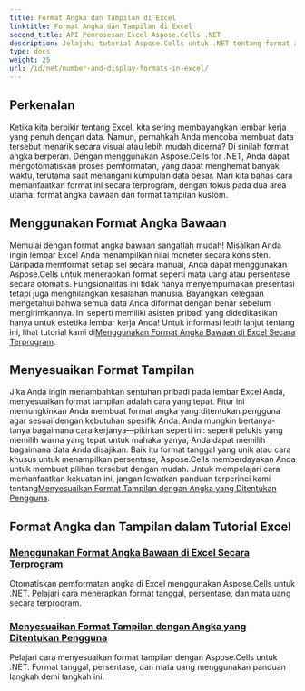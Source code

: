 ```yaml
---
title: Format Angka dan Tampilan di Excel
linktitle: Format Angka dan Tampilan di Excel
second_title: API Pemrosesan Excel Aspose.Cells .NET
description: Jelajahi tutorial Aspose.Cells untuk .NET tentang format angka dan tampilan, termasuk opsi pemformatan bawaan dan khusus untuk otomatisasi Excel.
type: docs
weight: 25
url: /id/net/number-and-display-formats-in-excel/
---
```

## Perkenalan

Ketika kita berpikir tentang Excel, kita sering membayangkan lembar kerja yang penuh dengan data. Namun, pernahkah Anda mencoba membuat data tersebut menarik secara visual atau lebih mudah dicerna? Di sinilah format angka berperan. Dengan menggunakan Aspose.Cells for .NET, Anda dapat mengotomatiskan proses pemformatan, yang dapat menghemat banyak waktu, terutama saat menangani kumpulan data besar. Mari kita bahas cara memanfaatkan format ini secara terprogram, dengan fokus pada dua area utama: format angka bawaan dan format tampilan kustom.

## Menggunakan Format Angka Bawaan

Memulai dengan format angka bawaan sangatlah mudah! Misalkan Anda ingin lembar Excel Anda menampilkan nilai moneter secara konsisten. Daripada memformat setiap sel secara manual, Anda dapat menggunakan Aspose.Cells untuk menerapkan format seperti mata uang atau persentase secara otomatis. Fungsionalitas ini tidak hanya menyempurnakan presentasi tetapi juga menghilangkan kesalahan manusia. Bayangkan kelegaan mengetahui bahwa semua data Anda diformat dengan benar sebelum mengirimkannya. Ini seperti memiliki asisten pribadi yang didedikasikan hanya untuk estetika lembar kerja Anda! Untuk informasi lebih lanjut tentang ini, lihat tutorial kami di[Menggunakan Format Angka Bawaan di Excel Secara Terprogram](./using-built-in-number-formats/).

## Menyesuaikan Format Tampilan

Jika Anda ingin menambahkan sentuhan pribadi pada lembar Excel Anda, menyesuaikan format tampilan adalah cara yang tepat. Fitur ini memungkinkan Anda membuat format angka yang ditentukan pengguna agar sesuai dengan kebutuhan spesifik Anda. Anda mungkin bertanya-tanya bagaimana cara kerjanya—pikirkan seperti ini: seperti pelukis yang memilih warna yang tepat untuk mahakaryanya, Anda dapat memilih bagaimana data Anda disajikan. Baik itu format tanggal yang unik atau cara khusus untuk menampilkan persentase, Aspose.Cells memberdayakan Anda untuk membuat pilihan tersebut dengan mudah. Untuk mempelajari cara memanfaatkan kekuatan ini, jangan lewatkan panduan terperinci kami tentang[Menyesuaikan Format Tampilan dengan Angka yang Ditentukan Pengguna](./customizing-display-formats-with-user-defined-numbers/).

## Format Angka dan Tampilan dalam Tutorial Excel
### [Menggunakan Format Angka Bawaan di Excel Secara Terprogram](./using-built-in-number-formats/)
Otomatiskan pemformatan angka di Excel menggunakan Aspose.Cells untuk .NET. Pelajari cara menerapkan format tanggal, persentase, dan mata uang secara terprogram.
### [Menyesuaikan Format Tampilan dengan Angka yang Ditentukan Pengguna](./customizing-display-formats-with-user-defined-numbers/)
Pelajari cara menyesuaikan format tampilan dengan Aspose.Cells untuk .NET. Format tanggal, persentase, dan mata uang menggunakan panduan langkah demi langkah ini.